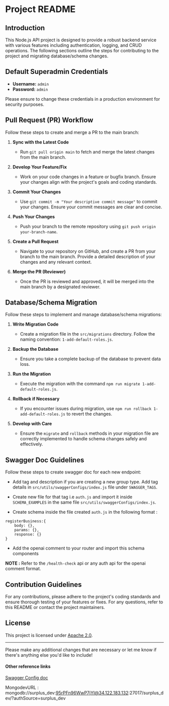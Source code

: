 # Project README

## Introduction

This Node.js API project is designed to provide a robust backend service with various features including authentication, logging, and CRUD operations. The following sections outline the steps for contributing to the project and migrating database/schema changes.

## Default Superadmin Credentials

- **Username:** `admin`
- **Password:** `admin`

Please ensure to change these credentials in a production environment for security purposes.

## Pull Request (PR) Workflow

Follow these steps to create and merge a PR to the main branch:

1. **Sync with the Latest Code**

   - Run `git pull origin main` to fetch and merge the latest changes from the main branch.

2. **Develop Your Feature/Fix**

   - Work on your code changes in a feature or bugfix branch. Ensure your changes align with the project's goals and coding standards.

3. **Commit Your Changes**

   - Use `git commit -m "Your descriptive commit message"` to commit your changes. Ensure your commit messages are clear and concise.

4. **Push Your Changes**

   - Push your branch to the remote repository using `git push origin your-branch-name`.

5. **Create a Pull Request**

   - Navigate to your repository on GitHub, and create a PR from your branch to the main branch. Provide a detailed description of your changes and any relevant context.

6. **Merge the PR (Reviewer)**
   - Once the PR is reviewed and approved, it will be merged into the main branch by a designated reviewer.

## Database/Schema Migration

Follow these steps to implement and manage database/schema migrations:

1. **Write Migration Code**

   - Create a migration file in the `src/migrations` directory. Follow the naming convention: `1-add-default-roles.js`.

2. **Backup the Database**

   - Ensure you take a complete backup of the database to prevent data loss.

3. **Run the Migration**

   - Execute the migration with the command `npm run migrate 1-add-default-roles.js`.

4. **Rollback if Necessary**

   - If you encounter issues during migration, use `npm run rollback 1-add-default-roles.js` to revert the changes.

5. **Develop with Care**
   - Ensure the `migrate` and `rollback` methods in your migration file are correctly implemented to handle schema changes safely and effectively.

## Swagger Doc Guidelines

Follow these steps to create swagger doc for each new endpoint:

- Add tag and description if you are creating a new group type. Add tag details in `src/utils/swaggerConfigs/index.js` file under `SWAGGER_TAGS`.

- Create new file for that tag i.e `auth.js` and import it inside `SCHEMA_EXAMPLES` in the same file `src/utils/swaggerConfigs/index.js`.

- Create schema inside the file created `auth.js` in the following format :

```
registerBusiness:{
    body: {},
    params: {},
    response: {}
}
```

- Add the openai comment to your router and import this schema components

**NOTE :** Refer to the `/health-check` api or any auth api for the openai comment format.

## Contribution Guidelines

For any contributions, please adhere to the project's coding standards and ensure thorough testing of your features or fixes. For any questions, refer to this README or contact the project maintainers.

## License

This project is licensed under [Apache 2.0](https://www.apache.org/licenses/LICENSE-2.0.html).

---

Please make any additional changes that are necessary or let me know if there's anything else you'd like to include!

#### Other reference links

[Swagger Config doc](https://swagger.io/docs/specification/media-types/)


MongodevURL : mongodb://surplus_dev:95rPFn96WwP7jYl@34.122.183.132:27017/surplus_dev/?authSource=surplus_dev
